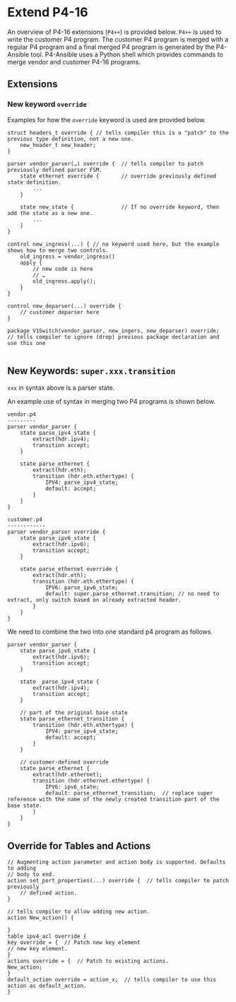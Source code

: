 # Extend P4-16

An overview of P4-16 extensions (`P4++`) is provided below.  `P4++` is used to write the customer P4 program.  The customer P4 program is merged with a regular P4 program and a final merged P4 program is generated by the P4-Ansible tool.  P4-Ansible uses a Python shell which provides commands to merge vendor and customer P4-16 programs.

## Extensions

### New keyword `override`
Examples for how the `override` keyword is used are provided below.

```p4
struct headers_t override { // tells compiler this is a "patch" to the previous type definition, not a new one.
    new_header_t new_header;
}

parser vendor_parser(…) override {  // tells compiler to patch previously defined parser FSM.
    state ethernet override {       // override previously defined state definition.
        ...
    }
    
    state new_state {               // If no override keyword, then add the state as a new one.
        ...
    }
}

control new_ingress(...) { // no keyword used here, but the example shows how to merge two controls.
    old_ingress = vendor_ingress()
    apply {
        // new code is here
        // …
        old_ingress.apply();
    }
}

control new_deparser(...) override {
    // customer deparser here
}

package V1Switch(vendor_parser, new_ingers, new_deparser) override;  // tells compiler to ignore (drop) previous package declaration and use this one
	
```
## New Keywords: `super.xxx.transition`
`xxx` in syntax above is a parser state.

An example use of syntax in merging two P4 programs is shown below.

```p4
vendor.p4
---------
parser vendor_parser {
    state parse_ipv4_state {
        extract(hdr.ipv4);
        transition accept;
    }

    state parse_ethernet {
        extract(hdr.eth);
        transition (hdr.eth.ethertype) {
            IPV4: parse_ipv4_state;
            default: accept;
        }
    }
}
```

```p4
customer.p4
------------
parser vendor_parser override {
    state parse_ipv6_state {
        extract(hdr.ipv6);
        transition accept;
    }

    state parse_ethernet override {
        extract(hdr.eth);
        transition (hdr.eth.ethertype) {
            IPV6: parse_ipv6_state;
            default: super.parse_ethernet.transition; // no need to extract, only switch based on already extracted header.
        }
    }
}
```

We need to combine the two into one standard p4 program as follows.

```p4
parser vendor_parser { 
    state parse_ipv6_state {
        extract(hdr.ipv6);
        transition accept;
    }

    state _parse_ipv4_state {
        extract(hdr.ipv4);
        transition accept;
    }

    // part of the original base state
    state parse_ethernet_transition {
        transition (hdr.eth.ethertype) {
            IPV4: parse_ipv4_state;
            default: accept;
        }
    }

    // customer-defined override
    state parse_ethernet {
        extract(hdr.ethernet);
        transition (hdr.ethernet.ethertype) {
            IPV6: ipv6_state;
            default: parse_ethernet_transition;  // replace super reference with the name of the newly created transition part of the base state.
        }
    }
}
```

## Override for Tables and Actions

```p4
// Augmenting action parameter and action body is supported. Defaults to adding
// body to end.
action set_port_properties(...) override {  // tells compiler to patch previously
    // defined action.
}

// tells compiler to allow adding new action.
action New_action() {

}
table ipv4_acl override {
key override = {  // Patch new key element
// new key element.
}
actions override = {  // Patch to existing actions.
New_action;
}
default_action override = action_x;  // tells compiler to use this action as default_action.
}
```
